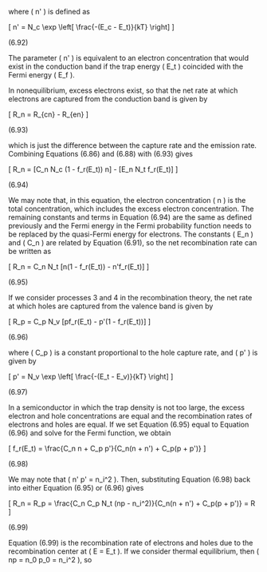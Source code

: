 where \( n' \) is defined as

\[
n' = N_c \exp \left[ \frac{-(E_c - E_t)}{kT} \right]
\]

(6.92)

The parameter \( n' \) is equivalent to an electron concentration that would exist in the conduction band if the trap energy \( E_t \) coincided with the Fermi energy \( E_f \).

In nonequilibrium, excess electrons exist, so that the net rate at which electrons are captured from the conduction band is given by

\[
R_n = R_{cn} - R_{en}
\]

(6.93)

which is just the difference between the capture rate and the emission rate. Combining Equations (6.86) and (6.88) with (6.93) gives

\[
R_n = [C_n N_c (1 - f_r(E_t)) n] - [E_n N_t f_r(E_t)]
\]

(6.94)

We may note that, in this equation, the electron concentration \( n \) is the total concentration, which includes the excess electron concentration. The remaining constants and terms in Equation (6.94) are the same as defined previously and the Fermi energy in the Fermi probability function needs to be replaced by the quasi-Fermi energy for electrons. The constants \( E_n \) and \( C_n \) are related by Equation (6.91), so the net recombination rate can be written as

\[
R_n = C_n N_t [n(1 - f_r(E_t)) - n'f_r(E_t)]
\]

(6.95)

If we consider processes 3 and 4 in the recombination theory, the net rate at which holes are captured from the valence band is given by

\[
R_p = C_p N_v [pf_r(E_t) - p'(1 - f_r(E_t))]
\]

(6.96)

where \( C_p \) is a constant proportional to the hole capture rate, and \( p' \) is given by

\[
p' = N_v \exp \left[ \frac{-(E_t - E_v)}{kT} \right]
\]

(6.97)

In a semiconductor in which the trap density is not too large, the excess electron and hole concentrations are equal and the recombination rates of electrons and holes are equal. If we set Equation (6.95) equal to Equation (6.96) and solve for the Fermi function, we obtain

\[
f_r(E_t) = \frac{C_n n + C_p p'}{C_n(n + n') + C_p(p + p')}
\]

(6.98)

We may note that \( n' p' = n_i^2 \). Then, substituting Equation (6.98) back into either Equation (6.95) or (6.96) gives

\[
R_n = R_p = \frac{C_n C_p N_t (np - n_i^2)}{C_n(n + n') + C_p(p + p')} = R
\]

(6.99)

Equation (6.99) is the recombination rate of electrons and holes due to the recombination center at \( E = E_t \). If we consider thermal equilibrium, then \( np = n_0 p_0 = n_i^2 \), so